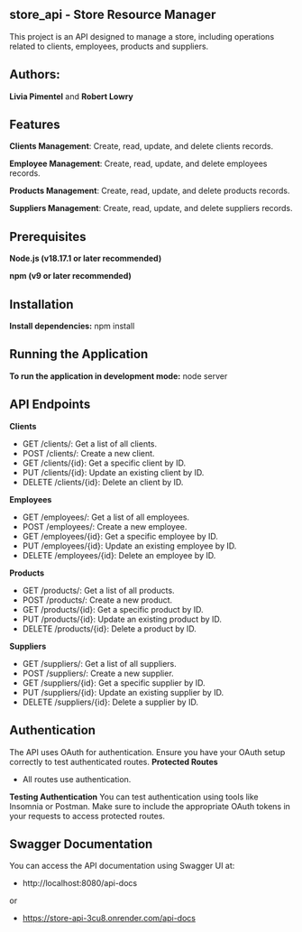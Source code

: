 ## store_api - Store Resource Manager
This project is an API designed to manage a store, including operations related to clients, employees, products and suppliers.

## Authors:
**Livia Pimentel** and **Robert Lowry**

## Features
**Clients Management**: Create, read, update, and delete clients records.

**Employee Management**: Create, read, update, and delete employees records.

**Products Management**: Create, read, update, and delete products records.

**Suppliers Management**: Create, read, update, and delete suppliers records.


## Prerequisites
**Node.js (v18.17.1 or later recommended)** 

**npm (v9 or later recommended)** 

## Installation
**Install dependencies:** npm install

## Running the Application
**To run the application in development mode:** node server

## API Endpoints
**Clients**
* GET /clients/: Get a list of all clients. 
* POST /clients/: Create a new client.
* GET /clients/{id}: Get a specific client by ID.
* PUT /clients/{id}: Update an existing client by ID.
* DELETE /clients/{id}: Delete an client by ID.

**Employees**
* GET /employees/: Get a list of all employees. 
* POST /employees/: Create a new employee.
* GET /employees/{id}: Get a specific employee by ID.
* PUT /employees/{id}: Update an existing employee by ID.
* DELETE /employees/{id}: Delete an employee by ID.

**Products**
* GET /products/: Get a list of all products.
* POST /products/: Create a new product.
* GET /products/{id}: Get a specific product by ID.
* PUT /products/{id}: Update an existing product by ID.
* DELETE /products/{id}: Delete a product by ID.

**Suppliers**
* GET /suppliers/: Get a list of all suppliers.
* POST /suppliers/: Create a new supplier.
* GET /suppliers/{id}: Get a specific supplier by ID.
* PUT /suppliers/{id}: Update an existing supplier by ID.
* DELETE /suppliers/{id}: Delete a supplier by ID.

## Authentication
The API uses OAuth for authentication. Ensure you have your OAuth setup correctly to test authenticated routes.
**Protected Routes**
* All routes use authentication.

**Testing Authentication**
You can test authentication using tools like Insomnia or Postman. Make sure to include the appropriate OAuth tokens in your requests to access protected routes.

## Swagger Documentation
You can access the API documentation using Swagger UI at:
* http://localhost:8080/api-docs

or

* https://store-api-3cu8.onrender.com/api-docs

